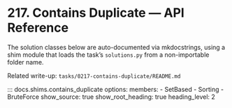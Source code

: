 # 217. Contains Duplicate — API Reference

The solution classes below are auto-documented via mkdocstrings, using a shim
module that loads the task’s `solutions.py` from a non-importable folder name.

Related write-up: `tasks/0217-contains-duplicate/README.md`

::: docs.shims.contains_duplicate
    options:
      members:
        - SetBased
        - Sorting
        - BruteForce
      show_source: true
      show_root_heading: true
      heading_level: 2
